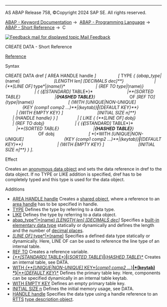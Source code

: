   

* * *

AS ABAP Release 758, ©Copyright 2024 SAP SE. All rights reserved.

[ABAP - Keyword Documentation](https://help.sap.com/doc/abapdocu_latest_index_htm/latest/en-US/abenabap.htm) →  [ABAP - Programming Language](https://help.sap.com/doc/abapdocu_latest_index_htm/latest/en-US/abenabap_reference.htm) →  [ABAP - Short Reference](https://help.sap.com/doc/abapdocu_latest_index_htm/latest/en-US/abenabap_shortref.htm) →  C

 [![](Mail.gif?object=Mail.gif "Feedback mail for displayed topic") Mail Feedback](mailto:f1_help@sap.com?subject=Feedback%20on%20ABAP%20Documentation&body=Document:%20CREATE%20DATA%2C%20ABAPCREATE_DATA_SHORTREF%2C%20758%0D%0A%0D%0AError:%0D%0A%0D%0A%0D%0A%0D%0ASuggestion%20for%20improvement:)

CREATE DATA - Short Reference

[Reference](https://help.sap.com/doc/abapdocu_latest_index_htm/latest/en-US/abapcreate_data.htm)

Syntax

CREATE DATA dref *\[* AREA HANDLE handle *\]*
                 *\[* TYPE *{* *{*abap\_type*|*(name)
                           *\[*LENGTH len*\]* *\[*DECIMALS dec*\]**}*
                        *|* *{**\[*LINE OF*\]* type*|*(name)*}*
                        *|* *{*REF TO type*|*(name)*}*
                        *|* *{* *{**{**\[*STANDARD*\]* TABLE*}*
                           *|**{*SORTED TABLE*}*
                           *|**{*HASHED TABLE*}**}*
                           OF *\[*REF TO*\]* *{*type*|*(name)*}*
                           *\[* *{*WITH *\[*UNIQUE*|*NON-UNIQUE*\]*
                                *{*KEY *{*comp1 comp2 ...*}**|*(keytab)*}**|**{*DEFAULT KEY*}**}*
                           *|* *{*WITH EMPTY KEY*}* *\]*
                           *\[*INITIAL SIZE n*\]**}*
                        *|* *{*HANDLE handle*}* *}* *\]*
               *|* *\[* LIKE *{* *{**\[*LINE OF*\]* dobj*}*
                        *|* *{*REF TO dobj*}*
                        *|* *{* *{**{**\[*STANDARD*\]* TABLE*}*
                           *|**{*SORTED TABLE*}*
                           *|**{*HASHED TABLE*}**}*
                           OF dobj
                           *\[* *{*WITH *\[*UNIQUE*|*NON-UNIQUE*\]*
                                *{*KEY *{*comp1 comp2 ...*}**|*(keytab)*}**|**{*DEFAULT KEY*}**}*
                           *|* *{*WITH EMPTY KEY*}* *\]*
                           *\[*INITIAL SIZE n*\]**}* *}* *\]*.

Effect

Creates an [anonymous data object](https://help.sap.com/doc/abapdocu_latest_index_htm/latest/en-US/abenanonymous_data_object_glosry.htm "Glossary Entry") and sets the data reference in dref to the data object. If no TYPE or LIKE addition is specified, dref has to be completely typed and this type is used for the data object.

Additions   

-   [AREA HANDLE handle](https://help.sap.com/doc/abapdocu_latest_index_htm/latest/en-US/abapcreate_data_area_handle.htm)
    Creates a [shared object](https://help.sap.com/doc/abapdocu_latest_index_htm/latest/en-US/abenshared_object_glosry.htm "Glossary Entry"), where a reference to an [area handle](https://help.sap.com/doc/abapdocu_latest_index_htm/latest/en-US/abenarea_handle_glosry.htm "Glossary Entry") has to be specified in handle.
-   [TYPE](https://help.sap.com/doc/abapdocu_latest_index_htm/latest/en-US/abapcreate_data.htm)
    Defines the type by referring to a data type.
-   [LIKE](https://help.sap.com/doc/abapdocu_latest_index_htm/latest/en-US/abapcreate_data.htm)
    Defines the type by referring to a data object.
-   [abap\_type*|*(name) *\[*LENGTH len*\]* *\[*DECIMALS dec*\]*](https://help.sap.com/doc/abapdocu_latest_index_htm/latest/en-US/abapcreate_data_built_in.htm)
    Specifies a [built-in](https://help.sap.com/doc/abapdocu_latest_index_htm/latest/en-US/abenbuiltin_data_type_glosry.htm "Glossary Entry") [elementary data type](https://help.sap.com/doc/abapdocu_latest_index_htm/latest/en-US/abenelementary_data_type_glosry.htm "Glossary Entry") statically or dynamically and defines the length and the number of [decimal places](https://help.sap.com/doc/abapdocu_latest_index_htm/latest/en-US/abendecimal_place_glosry.htm "Glossary Entry").
-   [*\[*LINE OF*\]* type*|*(name)](https://help.sap.com/doc/abapdocu_latest_index_htm/latest/en-US/abapcreate_data_existing.htm)
    Specifies a defined data type statically or dynamically. Here, LINE OF can be used to reference the line type of an internal table.
-   [REF TO](https://help.sap.com/doc/abapdocu_latest_index_htm/latest/en-US/abapcreate_data_reference.htm)
    Creates a reference variable.
-   [*{**\[*STANDARD*\]* TABLE*}**|**{*SORTED TABLE*}**|**{*HASHED TABLE*}*](https://help.sap.com/doc/abapdocu_latest_index_htm/latest/en-US/abaptypes_tabcat.htm)
    Creates an internal table, see DATA.
-   [WITH *{**\[*UNIQUE*|*NON-UNIQUE*\]* KEY*{*comp1 comp2 ...*}**|*(keytab) *}**|**{*DEFAULT KEY*}*](https://help.sap.com/doc/abapdocu_latest_index_htm/latest/en-US/abapcreate_data_itab.htm)
    Defines the primary table key. Here, components can be specified dynamically in an internal table keytab.
-   [WITH EMPTY KEY](https://help.sap.com/doc/abapdocu_latest_index_htm/latest/en-US/abapcreate_data_itab.htm)
    Defines an empty primary table key.
-   [INITIAL SIZE n](https://help.sap.com/doc/abapdocu_latest_index_htm/latest/en-US/abapcreate_data_itab.htm)
    Defines the initial memory usage, see DATA.
-   [HANDLE handle](https://help.sap.com/doc/abapdocu_latest_index_htm/latest/en-US/abapcreate_data_handle.htm)
    Specifies the data type using a handle reference to an [RTTS](https://help.sap.com/doc/abapdocu_latest_index_htm/latest/en-US/abenrun_time_type_services_glosry.htm "Glossary Entry") [type description object](https://help.sap.com/doc/abapdocu_latest_index_htm/latest/en-US/abentype_object_glosry.htm "Glossary Entry").